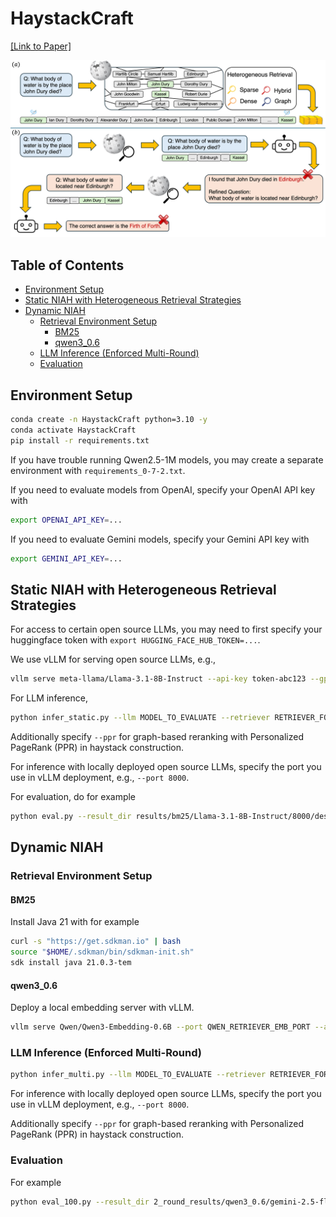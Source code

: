 # HaystackCraft

[[Link to Paper]](./paper.pdf)

![fig](theme_figure.png)

## Table of Contents

- [Environment Setup](#environment-setup)
- [Static NIAH with Heterogeneous Retrieval Strategies](#static-niah-with-heterogeneous-retrieval-strategies)
- [Dynamic NIAH](#dynamic-niah)
    * [Retrieval Environment Setup](#retrieval-environment-setup)
        + [BM25](#bm25)
        + [qwen3_0.6](#qwen3_06)
    * [LLM Inference (Enforced Multi-Round)](#llm-inference-enforced-multi-round)
    * [Evaluation](#evaluation)

## Environment Setup

```bash
conda create -n HaystackCraft python=3.10 -y
conda activate HaystackCraft
pip install -r requirements.txt
```

If you have trouble running Qwen2.5-1M models, you may create a separate environment with `requirements_0-7-2.txt`.

If you need to evaluate models from OpenAI, specify your OpenAI API key with

```bash
export OPENAI_API_KEY=...
```

If you need to evaluate Gemini models, specify your Gemini API key with

```bash
export GEMINI_API_KEY=...
```

## Static NIAH with Heterogeneous Retrieval Strategies

For access to certain open source LLMs, you may need to first specify your huggingface token with `export HUGGING_FACE_HUB_TOKEN=...`.

We use vLLM for serving open source LLMs, e.g.,

```bash
vllm serve meta-llama/Llama-3.1-8B-Instruct --api-key token-abc123 --gpu-memory-utilization 0.95 --trust-remote-code --port 8000
```

For LLM inference,

```bash
python infer_static.py --llm MODEL_TO_EVALUATE --retriever RETRIEVER_FOR_HAYSTACK_CONSTRUCTION --context_size TARGET_CONTEXT_SIZE --order HAYSTACK_ORDERING
```

Additionally specify `--ppr` for graph-based reranking with Personalized PageRank (PPR) in haystack construction.

For inference with locally deployed open source LLMs, specify the port you use in vLLM deployment, e.g., `--port 8000`.

For evaluation, do for example

```bash
python eval.py --result_dir results/bm25/Llama-3.1-8B-Instruct/8000/descending_order/
```

## Dynamic NIAH

### Retrieval Environment Setup

#### BM25

Install Java 21 with for example

```bash
curl -s "https://get.sdkman.io" | bash
source "$HOME/.sdkman/bin/sdkman-init.sh"
sdk install java 21.0.3-tem
```

#### qwen3_0.6

Deploy a local embedding server with vLLM.

```bash
vllm serve Qwen/Qwen3-Embedding-0.6B --port QWEN_RETRIEVER_EMB_PORT --api-key token-abc123 --gpu-memory-utilization 0.95 --trust-remote-code --enforce-eager
```

### LLM Inference (Enforced Multi-Round)

```bash
python infer_multi.py --llm MODEL_TO_EVALUATE --retriever RETRIEVER_FOR_HAYSTACK_CONSTRUCTION --emb_port IF_USE_QWEN_RETRIEVER_ABOVE --context_size TARGET_CONTEXT_SIZE --num_rounds NUM_REASONING_ROUNDS
```

For inference with locally deployed open source LLMs, specify the port you use in vLLM deployment, e.g., `--port 8000`.

Additionally specify `--ppr` for graph-based reranking with Personalized PageRank (PPR) in haystack construction.

### Evaluation

For example

```bash
python eval_100.py --result_dir 2_round_results/qwen3_0.6/gemini-2.5-flash-lite/8000/descending_order
```
